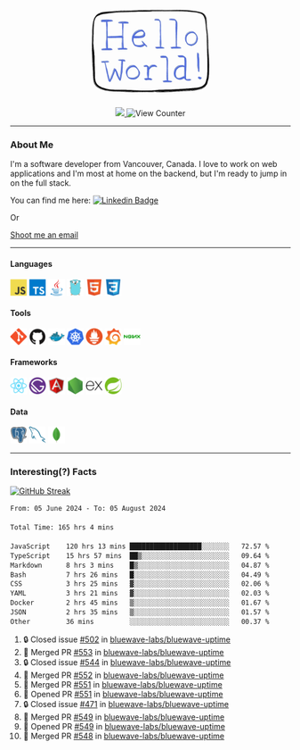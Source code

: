 <div align="center">
    <img src="./img/hello_world.webp" height="200px" width="">
    <div>
        <a href="https://www.linkedin.com/in/ajhollid">
            <img src="https://img.shields.io/badge/LinkedIn-blue"/>
        </a>
        <img src="https://komarev.com/ghpvc/?username=ajhollid&color=yellow" alt="View Counter">
    </div>
</div>

---

### About Me

I'm a software developer from Vancouver, Canada. I love to work on web applications and I'm most at home on the backend, but I'm ready to jump in on the full stack.

You can find me here: [![Linkedin Badge](https://img.shields.io/badge/-ajhollid-blue?style=flat&logo=Linkedin&logoColor=white)](https://www.linkedin.com/in/ajhollid)

Or

[Shoot me an email](mailto:ajhollid@gmail.com)

---

#### Languages

<div>
    <img src="./img/devicons/javascript-original.svg" width=30 height=30 alt="JavaScript">
    <img src="/img/devicons/typescript-original.svg" width=30 height=30 alt="TypeScript">
    <img src="./img/devicons/java-original.svg" width=30 height=30 alt="Java">
    <img src="./img/devicons/go-original.svg" width=30 height=30 alt="Golang">
    <img src="./img/devicons/html5-original.svg" width=30 height=30 alt="HTML 5">
    <img src="./img/devicons/css3-original.svg" width=30 height=30 alt="CSS 3">
</div>

#### Tools

<div>
    <img src="./img/devicons/git-original.svg" width=30 height=30 alt="Git">
    <img src="./img/devicons/github-original.svg" width=30 height=30 alt="Github">
    <img src="./img/devicons/docker-original.svg" width=30 
    height=30 alt="Docker">
    <img src="./img/devicons/kubernetes-original.svg" width=30 height=30 alt="K8">
    <img src="./img/devicons/prometheus-original.svg" width=30 height=30 alt="Prometheus">
    <img src="./img/devicons/grafana-original.svg" width=30 height=30 alt="Grafana">
    <img src="./img/devicons/nginx-original.svg" width=30 height=30 alt="Nginx">
</div>

#### Frameworks

<div>
    <img src="./img/devicons/react-original.svg" width=30 height=30 alt="React">
    <img src="./img/devicons/gatsby-original.svg" width=30 height=30 alt="Gatsby">
    <img src="./img/devicons/angularjs-original.svg" width=30 height=30 alt="AngularJS">
    <img src="./img/devicons/nodejs-original.svg" width=30 height=30 alt="NodeJS">
    <img src="./img/devicons/express-original.svg" width=30 height=30 alt="Express">
    <img src="./img/devicons/spring-original.svg" width=30 height=30 alt="Spring">
</div>

#### Data

<div>
    <img src="./img/devicons/postgresql-original.svg" width=30 height=30 alt="Postgresql">
    <img src="./img/devicons/mysql-original.svg" width=30 height=30 alt="Mysql">
    <img src="./img/devicons/mongodb-original.svg" width=30 height=30 alt="MongoDB">
</div>

---

### Interesting(?) Facts

[![GitHub Streak](http://github-readme-streak-stats.herokuapp.com?user=ajhollid)](https://git.io/streak-stats)

 <!--START_SECTION:waka-->

```txt
From: 05 June 2024 - To: 05 August 2024

Total Time: 165 hrs 4 mins

JavaScript    120 hrs 13 mins ██████████████████░░░░░░░   72.57 %
TypeScript    15 hrs 57 mins  ██▒░░░░░░░░░░░░░░░░░░░░░░   09.64 %
Markdown      8 hrs 3 mins    █▒░░░░░░░░░░░░░░░░░░░░░░░   04.87 %
Bash          7 hrs 26 mins   █░░░░░░░░░░░░░░░░░░░░░░░░   04.49 %
CSS           3 hrs 25 mins   ▓░░░░░░░░░░░░░░░░░░░░░░░░   02.06 %
YAML          3 hrs 21 mins   ▓░░░░░░░░░░░░░░░░░░░░░░░░   02.03 %
Docker        2 hrs 45 mins   ▒░░░░░░░░░░░░░░░░░░░░░░░░   01.67 %
JSON          2 hrs 35 mins   ▒░░░░░░░░░░░░░░░░░░░░░░░░   01.57 %
Other         36 mins         ░░░░░░░░░░░░░░░░░░░░░░░░░   00.37 %
```

<!--END_SECTION:waka-->


<!--START_SECTION:activity-->
1. 🔒 Closed issue [#502](https://github.com/bluewave-labs/bluewave-uptime/issues/502) in [bluewave-labs/bluewave-uptime](https://github.com/bluewave-labs/bluewave-uptime)
2. 🎉 Merged PR [#553](https://github.com/bluewave-labs/bluewave-uptime/pull/553) in [bluewave-labs/bluewave-uptime](https://github.com/bluewave-labs/bluewave-uptime)
3. 🔒 Closed issue [#544](https://github.com/bluewave-labs/bluewave-uptime/issues/544) in [bluewave-labs/bluewave-uptime](https://github.com/bluewave-labs/bluewave-uptime)
4. 🎉 Merged PR [#552](https://github.com/bluewave-labs/bluewave-uptime/pull/552) in [bluewave-labs/bluewave-uptime](https://github.com/bluewave-labs/bluewave-uptime)
5. 🎉 Merged PR [#551](https://github.com/bluewave-labs/bluewave-uptime/pull/551) in [bluewave-labs/bluewave-uptime](https://github.com/bluewave-labs/bluewave-uptime)
6. 💪 Opened PR [#551](https://github.com/bluewave-labs/bluewave-uptime/pull/551) in [bluewave-labs/bluewave-uptime](https://github.com/bluewave-labs/bluewave-uptime)
7. 🔒 Closed issue [#471](https://github.com/bluewave-labs/bluewave-uptime/issues/471) in [bluewave-labs/bluewave-uptime](https://github.com/bluewave-labs/bluewave-uptime)
8. 🎉 Merged PR [#549](https://github.com/bluewave-labs/bluewave-uptime/pull/549) in [bluewave-labs/bluewave-uptime](https://github.com/bluewave-labs/bluewave-uptime)
9. 💪 Opened PR [#549](https://github.com/bluewave-labs/bluewave-uptime/pull/549) in [bluewave-labs/bluewave-uptime](https://github.com/bluewave-labs/bluewave-uptime)
10. 🎉 Merged PR [#548](https://github.com/bluewave-labs/bluewave-uptime/pull/548) in [bluewave-labs/bluewave-uptime](https://github.com/bluewave-labs/bluewave-uptime)
<!--END_SECTION:activity-->
